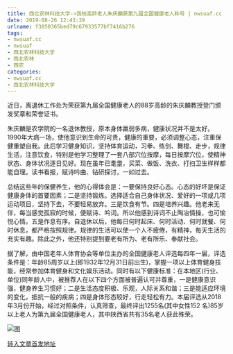 ```yaml
---
title: 西北农林科技大学->我校高龄老人朱庆麟获第九届全国健康老人称号 | nwsuaf.cc
date: 2019-08-26 12:43:39
urlname: f3850365bed79c67933577bf7416b276
tags: 
- nwsuaf.cc
- nwsuaf
- 西北农林科技大学
- 西北农林
- 西农
categories:
- nwsuaf.cc
- 西北农林科技大学
---
```



近日，离退休工作处为荣获第九届全国健康老人的88岁高龄的朱庆麟教授登门颁发奖章和荣誉证书。

朱庆麟是农学院的一名退休教授，原本身体羸弱多病，健康状况并不是太好。1990年大病一场，使他意识到生命的可贵，健康的重要，必须调整心态，注重保健重塑自我。此后学习健身知识，坚持体育运动，习拳、练剑、舞棍、走步，规律生活，注意饮食，特别是他学习整理了一套八部穴位按摩，每日按摩穴位，使精神状态、身体状况逐日见好。现在虽年已耄耋，买菜、做饭、洗衣、打扫卫生样样都能自理。读书看报，赋诗吟曲、钻研探讨，一如过去。

总结这些年的保健养生，他的心得体会是：一要保持良好心态。心态的好坏是保证健康身体的首要因素；二是坚持锻炼。选择适合自己身体状况、爱好的一项或几项运动项目，坚持下去，不要轻易放弃。三是饮食有节。四是培养兴趣。他老来无伴，每当感觉孤寂的时候，便赋诗、吟词。所以他感到诗词不止陶冶情操，也可愉悦心情。五是作息有序。自退休以后，他每日何时起床、何时活动、何时就餐、何时休息，都严格按照规律。规律的生活可以使一个人不疲倦，有精神，每天生活的充实有趣。除此之外，他还特别提到要老有所为、老有所乐、奉献社会。

据了解，由中国老年人体育协会等单位主办的全国健康老人评选每四年一届，评选条件是：年龄85周岁以上(即1932年12月31日前出生)，掌握一项以上体育健身技能，经常参加体育健身和文化娱乐活动。同时有以下健康标准：在本地区(行业、单位)同年龄人中，被推荐人在以下四个方面被普遍认可并尊重，一是健康意识强，健身养生习惯好；二是生活态度积极、乐观，人际关系和谐；三是能适应环境的变化，抵抗一般的疾病；四是身体形态较好，行走轻松有力。本届评选从2018年3月份开始，经过对照条件，认真筛查，最终评出1255名(其中女性152 名)85岁以上老人为第九届全国健康老人，其中陕西省共有35名老人获此殊荣。



![图](https://news.nwsuaf.edu.cn/images/content/2019-08/20190826102058063119.jpg)

[转入文章首发地址](https://news.nwsuaf.edu.cn/xnxw/91435.htm)